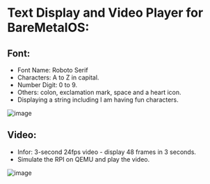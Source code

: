 # Text Display and Video Player for BareMetalOS:

## Font:
- Font Name: Roboto Serif
- Characters: A to Z in capital.
- Number Digit: 0 to 9.
- Others: colon, exclamation mark, space and a heart icon. 
- Displaying a string including I am having fun characters.

![image](https://github.com/andtr-2021/VideoFontOnBareMetalOS/assets/79509067/ce864ff8-fdba-43dd-9cba-e5dd1337f5b8)

## Video:
- Infor: 3-second 24fps video - display 48 frames in 3 seconds. 
- Simulate the RPI on QEMU and play the video.
  
![image](https://github.com/andtr-2021/VideoFontOnBareMetalOS/assets/79509067/36583986-84f3-44f9-be12-dcaea3bf0142)
